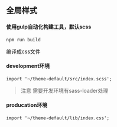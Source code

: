 ## 全局样式
#### 使用gulp自动化构建工具，默认scss

```
npm run build 
```
编译成css文件

#### development环境
 `import '~/theme-default/src/index.scss';`
 >注意 需要开发环境有sass-loader处理

 #### producation环境
 `import '~/theme-default/lib/index.css';`